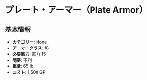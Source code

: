 # プレート・アーマー（Plate Armor）

## 基本情報
- **カテゴリー**: None
- **アーマークラス**: 18
- **必要筋力**: 筋力 15
- **隠密**: 不利
- **重量**: 65 lb.
- **コスト**: 1,500 GP
